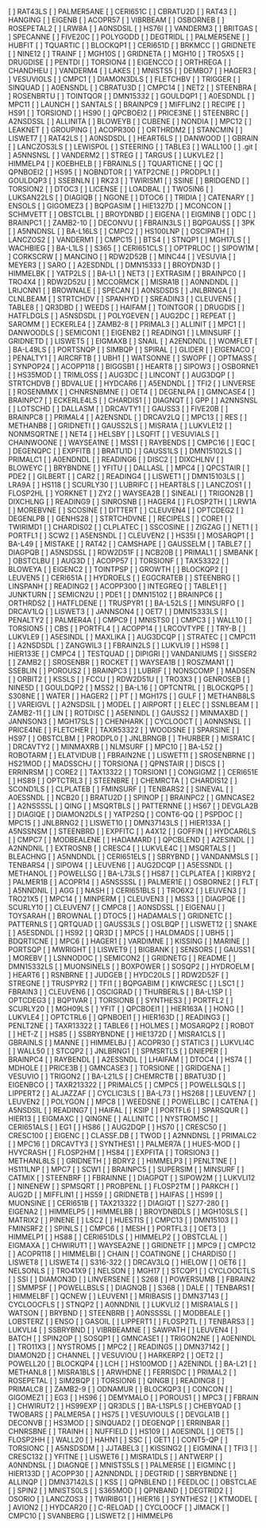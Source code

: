 [ ] RAT43LS
[ ] PALMER5ANE
[ ] CERI651C
[ ] CBRATU2D
[ ] RAT43
[ ] HANGING
[ ] EIGENB
[ ] ACOPR57
[ ] VIBRBEAM
[ ] OSBORNEB
[ ] ROSEPETAL2
[ ] LRW8A
[ ] A0NSDSIL
[ ] HS76I
[ ] VANDERM3
[ ] BRITGAS
[ ] SPECANNE
[ ] FIVE20C
[ ] POLYGODD
[ ] DEGTRIDL
[ ] PALMER5ENE
[ ] HUBFIT
[ ] TQUARTIC
[ ] BLOCKQP1
[ ] CERI651D
[ ] BRKMCC
[ ] GRIDNETE
[ ] NINE12
[ ] TRAINF
[ ] MGH10S
[ ] GRIDNETA
[ ] MGH10
[ ] TRO5X5
[ ] DRUGDISE
[ ] PENTDI
[ ] TORSION4
[ ] EIGENCCO
[ ] ORTHREGA
[ ] CHANDHEU
[ ] VANDERM4
[ ] LAKES
[ ] MNISTS5
[ ] DEMBO7
[ ] HAGER3
[ ] VESUVIOLS
[ ] CMPC1
[ ] DIAMON3DLS
[ ] FLETCHBV
[ ] TRIGGER
[ ] SINQUAD
[ ] A0ENSNDL
[ ] CBRATU3D
[ ] CMPC14
[ ] NET2
[ ] STEENBRA
[ ] ROSENBRTU
[ ] TOINTQOR
[ ] DMN15332
[ ] GOULDQP1
[ ] A0ESDNDL
[ ] MPC11
[ ] LAUNCH
[ ] SANTALS
[ ] BRAINPC9
[ ] MIFFLIN2
[ ] RECIPE
[ ] HS91
[ ] TORSIOND
[ ] HS90
[ ] QPCBOEI2
[ ] PRICE3NE
[ ] STEENBRC
[ ] A2NSDSSL
[ ] ALLINITA
[ ] BLOWEYB
[ ] CUBENE
[ ] NONDIA
[ ] MPC12
[ ] LEAKNET
[ ] GROUPING
[ ] ACOPR300
[ ] ORTHRDM2
[ ] STANCMIN
[ ] LISWET7
[ ] RAT42LS
[ ] A0NSDSDL
[ ] HEART6LS
[ ] DANWOOD
[ ] GBRAIN
[ ] LANCZOS3LS
[ ] LEWISPOL
[ ] STEERING
[ ] TABLE3
[ ] WALL100
[ ] .git
[ ] A5NNSNSL
[ ] VANDERM2
[ ] STREG
[ ] TARGUS
[ ] LUKVLE2
[ ] HIMMELP4
[ ] KOEBHELB
[ ] FBRAINLS
[ ] TQUARTICNE
[ ] QC
[ ] QPNBOEI2
[ ] HS95
[ ] NOBNDTOR
[ ] YATP2CNE
[ ] PRODPL1
[ ] GOULDQP3
[ ] SSEBNLN
[ ] RK23
[ ] TWIRISM1
[ ] SSINE
[ ] BRIDGEND
[ ] TORSION2
[ ] DTOC3
[ ] LICENSE
[ ] LOADBAL
[ ] TWO5IN6
[ ] LUKSAN22LS
[ ] DIAGIQB
[ ] NGONE
[ ] DTOC6
[ ] TRIDIA
[ ] CATENARY
[ ] ENSOLS
[ ] GIGOMEZ3
[ ] BQPGASIM
[ ] HIE1327D
[ ] MCONCON
[ ] SCHMVETT
[ ] OBSTCLBL
[ ] BROYDNBD
[ ] EIGENA
[ ] EIGMINB
[ ] ODC
[ ] BRAINPC1
[ ] ZAMB2-10
[ ] DECONVU
[ ] FBRAIN3LS
[ ] BQPGAUSS
[ ] 3PK
[ ] A5NNDNSL
[ ] BA-L16LS
[ ] CMPC2
[ ] HS100LNP
[ ] OSCIPATH
[ ] LANCZOS2
[ ] VANDERM1
[ ] CMPC15
[ ] BTS4
[ ] STNQP1
[ ] MGH17LS
[ ] WACHBIEG
[ ] BA-L1LS
[ ] S365
[ ] CERI651CLS
[ ] OPTPRLOC
[ ] SIPOW1M
[ ] CORKSCRW
[ ] MANCINO
[ ] RDW2D52B
[ ] MINC44
[ ] VESUVIA
[ ] MEYER3
[ ] SARO
[ ] A2ESDNDL
[ ] DMN15333
[ ] BROYDN3D
[ ] HIMMELBK
[ ] YATP2LS
[ ] BA-L1
[ ] NET3
[ ] EXTRASIM
[ ] BRAINPC0
[ ] TRO4X4
[ ] RDW2D52U
[ ] MCCORMCK
[ ] MISRA1B
[ ] A0NNDNDL
[ ] LRIJCNN1
[ ] BROWNALE
[ ] SPECAN
[ ] A0NSDSDS
[ ] JNLBRNGA
[ ] CLNLBEAM
[ ] STRTCHDV
[ ] SPANHYD
[ ] SREADIN3
[ ] CLEUVEN5
[ ] TABLE8
[ ] QR3DBD
[ ] WEEDS
[ ] HAIFAM
[ ] TOINTGOR
[ ] DRUGDIS
[ ] HATFLDGLS
[ ] A5NSDSDL
[ ] POLYGEVEN
[ ] AUG2DC
[ ] REPEAT
[ ] SAROMM
[ ] ECKERLE4
[ ] ZAMB2-8
[ ] PRIMAL3
[ ] ALLINIT
[ ] MPC1
[ ] DANWOODLS
[ ] SEMICON1
[ ] EIGENB2
[ ] READING1
[ ] LMINSURF
[ ] GRIDNETD
[ ] LISWET5
[ ] EIGMAXB
[ ] SNAIL
[ ] A2ENDNDL
[ ] WOMFLET
[ ] BA-L49LS
[ ] PORTSNQP
[ ] SIMBQP
[ ] SPIRAL
[ ] GLIDER
[ ] EIGENACO
[ ] PENALTY1
[ ] AIRCRFTB
[ ] UBH1
[ ] WATSONNE
[ ] SWOPF
[ ] OPTMASS
[ ] SYNPOP24
[ ] ACOPP118
[ ] BIGGSB1
[ ] HEART8
[ ] SIPOW3
[ ] OSBORNE1
[ ] HS35MOD
[ ] TRIMLOSS
[ ] AUG3DC
[ ] LINCONT
[ ] AUG3DQP
[ ] STRTCHDVB
[ ] BDVALUE
[ ] HYDCAR6
[ ] A5ENDNDL
[ ] TFI2
[ ] LINVERSE
[ ] ROSENMMX
[ ] CHNRSNBMNE
[ ] OET4
[ ] DEGENLPA
[ ] GMNCASE4
[ ] BRAINPC7
[ ] ECKERLE4LS
[ ] CHARDIS1
[ ] DIAGNQT
[ ] GPP
[ ] A2NNSNSL
[ ] LOTSCHD
[ ] DALLASM
[ ] DRCAVTY1
[ ] GAUSS3
[ ] FIVE20B
[ ] BRAINPC8
[ ] PRIMAL4
[ ] A2ENSNDL
[ ] DRCAV2LQ
[ ] MPC13
[ ] RES
[ ] METHANB8
[ ] GRIDNETI
[ ] GAUSS2LS
[ ] MISRA1A
[ ] LUKVLE12
[ ] NONMSQRTNE
[ ] NET4
[ ] HELSBY
[ ] LSQFIT
[ ] VESUVIALS
[ ] CHAINWOONE
[ ] WAYSEA1NE
[ ] MSS1
[ ] RAYBENDS
[ ] CMPC16
[ ] EQC
[ ] DEGENQPC
[ ] EXPFITB
[ ] BRATU1D
[ ] GAUSS1LS
[ ] DMN15102LS
[ ] PRIMALC1
[ ] A0ENDNDL
[ ] READING6
[ ] DISC2
[ ] DIXCHLNV
[ ] BLOWEYC
[ ] BRYBNDNE
[ ] YFITU
[ ] DALLASL
[ ] MPC4
[ ] QPCSTAIR
[ ] PDE2
[ ] GILBERT
[ ] CAR2
[ ] READING4
[ ] LISWET1
[ ] DMN15103LS
[ ] LRA9A
[ ] HS118
[ ] SCURLY30
[ ] LUBRIFC
[ ] HEART8LS
[ ] LANCZOS1
[ ] FLOSP2HL
[ ] YORKNET
[ ] ZY2
[ ] WAYSEA2B
[ ] SINEALI
[ ] TRIGON2B
[ ] DIXCHLNG
[ ] READING9
[ ] SINROSNB
[ ] HAGER4
[ ] FLOSP2TH
[ ] LRW1A
[ ] MOREBVNE
[ ] SCOSINE
[ ] DITTERT
[ ] CLEUVEN4
[ ] OPTCDEG2
[ ] DEGENLPB
[ ] GENHS28
[ ] STRTCHDVNE
[ ] RECIPELS
[ ] CORE1
[ ] TWIRIMD1
[ ] CHARDIS02
[ ] CLPLATEC
[ ] SSCOSINE
[ ] ZIGZAG
[ ] NET1
[ ] PORTFL1
[ ] SCW2
[ ] A5ENSNDL
[ ] CLEUVEN2
[ ] HS35I
[ ] MOSARQP1
[ ] BA-L49
[ ] MISTAKE
[ ] RAT42
[ ] CAMSHAPE
[ ] GAUSSELM
[ ] TABLE7
[ ] DIAGPQB
[ ] A5NSDSSL
[ ] RDW2D51F
[ ] NCB20B
[ ] PRIMAL1
[ ] SMBANK
[ ] OBSTCLBU
[ ] AUG3D
[ ] ACOPP57
[ ] TORSIONF
[ ] TAX53322
[ ] BLOWEYA
[ ] EIGENC2
[ ] TOINTPSP
[ ] GROWTH
[ ] BLOCKQP2
[ ] LEUVEN5
[ ] CERI651A
[ ] HYDROELS
[ ] EGGCRATEB
[ ] STEENBRG
[ ] LINSPANH
[ ] READING2
[ ] ACOPP300
[ ] INTEGREQ
[ ] TABLE1
[ ] JUNKTURN
[ ] SEMICN2U
[ ] PDE1
[ ] DMN15102
[ ] BRAINPC6
[ ] ORTHRDS2
[ ] HATFLDENE
[ ] TRUSPYR1
[ ] BA-L52LS
[ ] MINSURFO
[ ] DRCAV1LQ
[ ] LISWET3
[ ] JANNSON4
[ ] OET7
[ ] DMN15333LS
[ ] PENALTY2
[ ] PALMER4A
[ ] CMPC9
[ ] MNISTS0
[ ] CMPC3
[ ] WALL10
[ ] TORSION5
[ ] CBS
[ ] PORTFL4
[ ] ACOPP14
[ ] LRCOVTYPE
[ ] TRY-B
[ ] LUKVLE9
[ ] A5ESINDL
[ ] MAXLIKA
[ ] AUG3DCQP
[ ] STRATEC
[ ] CMPC11
[ ] A2NSDSDL
[ ] ZANGWIL3
[ ] FBRAIN2LS
[ ] LUKVLI9
[ ] HS98
[ ] HIER133E
[ ] CMPC4
[ ] TESTQUAD
[ ] DIPIGRI
[ ] VANDANIUMS
[ ] SISSER2
[ ] ZAMB2
[ ] SROSENBR
[ ] ROCKET
[ ] WAYSEA1B
[ ] ROSZMAN1
[ ] SSEBLIN
[ ] POROUS2
[ ] BRAINPC3
[ ] LUBRIF
[ ] NONSCOMP
[ ] MADSEN
[ ] ORBIT2
[ ] KSSLS
[ ] FCCU
[ ] RDW2D51U
[ ] TRO3X3
[ ] GENROSEB
[ ] NINE5D
[ ] GOULDQP2
[ ] MSS2
[ ] BA-L16
[ ] OPTCNTRL
[ ] BLOCKQP5
[ ] S308NE
[ ] WATER
[ ] HAGER2
[ ] PT
[ ] MGH17S
[ ] GULF
[ ] METHANB8LS
[ ] VAREIGVL
[ ] A2NSDSIL
[ ] MODEL
[ ] AIRPORT
[ ] ELEC
[ ] SSNLBEAM
[ ] ZAMB2-11
[ ] LIN
[ ] ROTDISC
[ ] A5ENINDL
[ ] GAUSS2
[ ] MINMAXBD
[ ] JANNSON3
[ ] MGH17SLS
[ ] CHENHARK
[ ] CYCLOOCT
[ ] A0NNSNSL
[ ] PRICE4NE
[ ] FLETCHER
[ ] TAXR53322
[ ] WOODSNE
[ ] SPARSINE
[ ] HS97
[ ] OBSTCLBM
[ ] PRODPL0
[ ] JNLBRNGB
[ ] THURBER
[ ] MISRA1C
[ ] DRCAVTY2
[ ] MINMAXRB
[ ] NLMSURF
[ ] MPC10
[ ] BA-L52
[ ] ROBOTARM
[ ] ELATVIDUB
[ ] FBRAIN2NE
[ ] LISWET11
[ ] SROSENBRNE
[ ] HS21MOD
[ ] MADSSCHJ
[ ] TORSIONA
[ ] QPNSTAIR
[ ] DISCS
[ ] ERRINRSM
[ ] CORE2
[ ] TAX13322
[ ] TORSION1
[ ] CONGIGMZ
[ ] CERI651E
[ ] HS89
[ ] OPTCTRL3
[ ] STEENBRE
[ ] CHEMRCTA
[ ] CHARDIS12
[ ] SCOND1LS
[ ] CLPLATEB
[ ] FMINSURF
[ ] TENBARS2
[ ] SINEVAL
[ ] A0ESSNDL
[ ] NCB20
[ ] BRATU2D
[ ] SPINOP
[ ] BRAINPC2
[ ] GMNCASE2
[ ] A2NSSSSL
[ ] QING
[ ] MSQRTBLS
[ ] PATTERNNE
[ ] HS67
[ ] DEVGLA2B
[ ] DIAGIQE
[ ] DIAMON2DLS
[ ] YATP2SQ
[ ] CONT6-QQ
[ ] PSPDOC
[ ] MPC15
[ ] JNLBRNG2
[ ] LISWET10
[ ] DMN37143LS
[ ] HIER133A
[ ] A5NSSNSM
[ ] STEENBRD
[ ] EXPFITC
[ ] A4X12
[ ] GOFFIN
[ ] HYDCAR6LS
[ ] CMPC7
[ ] MODBEALENE
[ ] HADAMARD
[ ] QPCBLEND
[ ] A2ESINDL
[ ] A2NNDNIL
[ ] EXTROSNB
[ ] CRESC4
[ ] LUKVLE4C
[ ] MSQRTALS
[ ] BLEACHNG
[ ] A5NNDNDL
[ ] CERI651ELS
[ ] SBRYBND
[ ] VANDANMSLS
[ ] TENBARS4
[ ] SIPOW4
[ ] LEUVEN6
[ ] AUG2DCQP
[ ] A5ESSNDL
[ ] METHANOL
[ ] POWELLSG
[ ] BA-L73LS
[ ] HS87
[ ] CLPLATEA
[ ] KIRBY2
[ ] PALMER1B
[ ] ACOPR14
[ ] A5NSSSSL
[ ] PALMER1E
[ ] OSBORNE2
[ ] FLT
[ ] A5NNDNIL
[ ] AGG
[ ] NASH
[ ] CERI651BLS
[ ] TRO6X2
[ ] LEUVEN3
[ ] TRO21X5
[ ] MPC14
[ ] MINPERM
[ ] CLEUVEN3
[ ] MSS3
[ ] DIAGPQE
[ ] SCURLY10
[ ] CLEUVEN7
[ ] CMPC8
[ ] A0NSDSSL
[ ] EIGENAU
[ ] TOYSARAH
[ ] BROWNAL
[ ] DTOC5
[ ] HADAMALS
[ ] GRIDNETC
[ ] PATTERNLS
[ ] QRTQUAD
[ ] GAUSS3LS
[ ] OSLBQP
[ ] LISWET12
[ ] SNAKE
[ ] A5ESDNDL
[ ] HS92
[ ] QR3D
[ ] MPC5
[ ] HALDMADS
[ ] UBH5
[ ] BDQRTICNE
[ ] MPC6
[ ] HAGER1
[ ] VARDIMNE
[ ] KISSING
[ ] MARINE
[ ] PORTSQP
[ ] MWRIGHT
[ ] LISWET9
[ ] BIGBANK
[ ] SENSORS
[ ] GAUSS1
[ ] MOREBV
[ ] LSNNODOC
[ ] SEMICON2
[ ] GRIDNETG
[ ] README
[ ] DMN15332LS
[ ] MUONSINELS
[ ] BOXPOWER
[ ] SOSQP2
[ ] HYDROELM
[ ] HEART6
[ ] RSNBRNE
[ ] JUDGEB
[ ] HYDC20LS
[ ] RDW2D52F
[ ] STREGNE
[ ] TRUSPYR2
[ ] TFI1
[ ] BQPGABIM
[ ] KIWCRESC
[ ] LSC1
[ ] FBRAIN3
[ ] CLEUVEN6
[ ] OSCIGRAD
[ ] THURBERLS
[ ] BA-L1SP
[ ] OPTCDEG3
[ ] BQP1VAR
[ ] TORSIONB
[ ] SYNTHES3
[ ] PORTFL2
[ ] SCURLY20
[ ] MGH09LS
[ ] YFIT
[ ] QPCBOEI1
[ ] HIER163A
[ ] HONG
[ ] LUKVLE4
[ ] OPTCTRL6
[ ] QPNBOEI1
[ ] HIER163D
[ ] READING3
[ ] PENLT2NE
[ ] TAXR13322
[ ] TABLE6
[ ] HOLMES
[ ] MOSARQP2
[ ] ROBOT
[ ] HET-Z
[ ] HS85
[ ] SSBRYBNDNE
[ ] HIE1372D
[ ] MISRA1CLS
[ ] GBRAINLS
[ ] MANNE
[ ] HIMMELBJ
[ ] ACOPR30
[ ] STATIC3
[ ] LUKVLI4C
[ ] WALL50
[ ] STCQP2
[ ] JNLBRNG1
[ ] SPMSRTLS
[ ] DNIEPER
[ ] BRAINPC4
[ ] RAYBENDL
[ ] A2ESSNDL
[ ] LHAIFAM
[ ] DTOC4
[ ] HS74
[ ] MDHOLE
[ ] PRICE3B
[ ] GMNCASE3
[ ] TORSIONE
[ ] GRIDGENA
[ ] VESUVIO
[ ] TRIGON2
[ ] BA-L21LS
[ ] CHEMRCTB
[ ] BRATU3D
[ ] EIGENBCO
[ ] TAXR213322
[ ] PRIMALC5
[ ] CMPC5
[ ] POWELLSQLS
[ ] LIPPERT2
[ ] ALJAZZAF
[ ] CYCLIC3LS
[ ] BA-L73
[ ] HS268
[ ] LEUVEN7
[ ] LEUVEN2
[ ] POLYGON
[ ] MPC8
[ ] WEEDSNE
[ ] POWELLBC
[ ] CATENA
[ ] A5NSDSIL
[ ] READING7
[ ] HAIFAL
[ ] KSIP
[ ] PORTFL6
[ ] SPARSQUR
[ ] HIER13
[ ] EIGMAXC
[ ] QINGNE
[ ] ALLINITC
[ ] NYSTROM5C
[ ] CERI651ALS
[ ] EG1
[ ] HS86
[ ] AUG2DQP
[ ] HS70
[ ] CRESC50
[ ] CRESC100
[ ] EIGENC
[ ] CLASSF.DB
[ ] TWOD
[ ] A2NNDNSL
[ ] PRIMALC2
[ ] MPC16
[ ] DRCAVTY3
[ ] SYNTHES1
[ ] PALMER7A
[ ] HUES-MOD
[ ] HVYCRASH
[ ] FLOSP2HM
[ ] HS84
[ ] EXPFITA
[ ] TORSION3
[ ] METHANL8LS
[ ] GRIDNETH
[ ] BDRY2
[ ] HIMMELP3
[ ] PENLT1NE
[ ] HS111LNP
[ ] MPC7
[ ] SCW1
[ ] BRAINPC5
[ ] SUPERSIM
[ ] MINSURF
[ ] CATMIX
[ ] STEENBRF
[ ] FBRAINNE
[ ] DIAGPQT
[ ] SIPOW2M
[ ] LUKVLI12
[ ] NINENEW
[ ] SPMSQRT
[ ] PROBPENL
[ ] FLOSP2TM
[ ] PARKCH
[ ] AUG2D
[ ] MIFFLIN1
[ ] HS59
[ ] GRIDNETB
[ ] HAIFAS
[ ] HS99
[ ] MUONSINE
[ ] CERI651B
[ ] TAX213322
[ ] DIAGIQT
[ ] S277-280
[ ] EIGENA2
[ ] HIMMELP5
[ ] HIMMELBB
[ ] BROYDNBDLS
[ ] MGH10SLS
[ ] MATRIX2
[ ] PINENE
[ ] LSC2
[ ] HUESTIS
[ ] CMPC13
[ ] DMN15103
[ ] FMINSRF2
[ ] SPINLS
[ ] CMPC6
[ ] MESH
[ ] PORTFL3
[ ] OET3
[ ] HIMMELP1
[ ] HS88
[ ] CERI651DLS
[ ] HIMMELP2
[ ] OBSTCLAL
[ ] EIGMAXA
[ ] CHWIRUT1
[ ] WAYSEA2NE
[ ] GRIDNETF
[ ] MPC9
[ ] CMPC12
[ ] ACOPR118
[ ] HIMMELBI
[ ] CHAIN
[ ] COATINGNE
[ ] CHARDIS0
[ ] LISWET8
[ ] LISWET4
[ ] S316-322
[ ] DRCAV3LQ
[ ] HIELOW
[ ] OET6
[ ] NELSONLS
[ ] TRO41X9
[ ] NELSON
[ ] MGH17
[ ] STCQP1
[ ] CYCLOOCTLS
[ ] SSI
[ ] DIAMON3D
[ ] LINVERSENE
[ ] S268
[ ] POWERSUMB
[ ] FBRAIN2
[ ] SMMPSF
[ ] POWELLBSLS
[ ] DIAGNQB
[ ] S368
[ ] DALE
[ ] TENBARS1
[ ] HIMMELBF
[ ] QCNEW
[ ] LEUVEN1
[ ] MRIBASIS
[ ] DMN37143
[ ] CYCLOOCFLS
[ ] STNQP2
[ ] A0NNDNIL
[ ] LUKVLI2
[ ] MISRA1ALS
[ ] WATSON
[ ] BRYBND
[ ] STEENBRB
[ ] A0NSSSSL
[ ] MODBEALE
[ ] LOBSTERZ
[ ] ENSO
[ ] GASOIL
[ ] LIPPERT1
[ ] FLOSP2TL
[ ] TENBARS3
[ ] LUKVLI4
[ ] SSBRYBND
[ ] VIBRBEAMNE
[ ] SAWPATH
[ ] LEUVEN4
[ ] BATCH
[ ] SPIN2OP
[ ] SOSQP1
[ ] GMNCASE1
[ ] TRIGON2NE
[ ] A0ENINDL
[ ] TRO11X3
[ ] NYSTROM5
[ ] MPC2
[ ] READING5
[ ] DMN37142
[ ] DIAMON2D
[ ] CHANNEL
[ ] VESUVIOU
[ ] HARKERP2
[ ] OET2
[ ] POWELL20
[ ] BLOCKQP4
[ ] LCH
[ ] HS100MOD
[ ] A2ENINDL
[ ] BA-L21
[ ] METHANL8
[ ] MISRA1BLS
[ ] ARWHDNE
[ ] FERRISDC
[ ] PRIMAL2
[ ] ROSEPETAL
[ ] SIM2BQP
[ ] TORSION6
[ ] QINGB
[ ] READING8
[ ] PRIMALC8
[ ] ZAMB2-9
[ ] ODNAMUR
[ ] BLOCKQP3
[ ] CONCON
[ ] GIGOMEZ1
[ ] EG3
[ ] HS96
[ ] DEMYMALO
[ ] POROUS1
[ ] MPC3
[ ] FBRAIN
[ ] CHWIRUT2
[ ] HS99EXP
[ ] QR3DLS
[ ] BA-L1SPLS
[ ] CHEBYQAD
[ ] TWOBARS
[ ] PALMER5A
[ ] HS75
[ ] VESUVIOULS
[ ] DEVGLA1B
[ ] DECONVB
[ ] HS3MOD
[ ] SINQUAD2
[ ] DEGENQP
[ ] ERRINBAR
[ ] CHNRSBNE
[ ] TRAINH
[ ] NUFFIELD
[ ] HS109
[ ] A0ESINDL
[ ] OET5
[ ] FLOSP2HH
[ ] WALL20
[ ] HAHN1
[ ] SSC
[ ] OET1
[ ] CONT5-QP
[ ] TORSIONC
[ ] A5NSDSDM
[ ] JJTABEL3
[ ] KISSING2
[ ] EIGMINA
[ ] TFI3
[ ] CRESC132
[ ] YFITNE
[ ] LISWET6
[ ] MISRA1DLS
[ ] ANTWERP
[ ] A0NNDNSL
[ ] DIAGNQE
[ ] MNISTS5LS
[ ] PALMER5E
[ ] EIGMINC
[ ] HIER133D
[ ] ACOPP30
[ ] A2NNDNDL
[ ] DEGTRID
[ ] SBRYBNDNE
[ ] ALLINQP
[ ] DMN37142LS
[ ] KSS
[ ] QPNBLEND
[ ] FEEDLOC
[ ] OBSTCLAE
[ ] SPIN2
[ ] MNISTS0LS
[ ] S365MOD
[ ] QPNBAND
[ ] DEGTRID2
[ ] OSORIO
[ ] LANCZOS3
[ ] TWIRIBG1
[ ] HIER16
[ ] SYNTHES2
[ ] KTMODEL
[ ] AVION2
[ ] HYDCAR20
[ ] C-RELOAD
[ ] CYCLOOCF
[ ] JIMACK
[ ] CMPC10
[ ] SVANBERG
[ ] LISWET2
[ ] HIMMELP6
